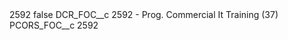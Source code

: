 <?xml version="1.0" encoding="UTF-8"?>
<CustomMetadata xmlns="http://soap.sforce.com/2006/04/metadata" xmlns:xsi="http://www.w3.org/2001/XMLSchema-instance" xmlns:xsd="http://www.w3.org/2001/XMLSchema">
    <label>2592</label>
    <protected>false</protected>
    <values>
        <field>DCR_FOC__c</field>
        <value xsi:type="xsd:string">2592 - Prog. Commercial It Training (37)</value>
    </values>
    <values>
        <field>PCORS_FOC__c</field>
        <value xsi:type="xsd:string">2592</value>
    </values>
</CustomMetadata>
